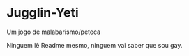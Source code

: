 # Jugglin-Yeti
Um jogo de malabarismo/peteca

Ninguem lê Readme mesmo, ninguem vai saber que sou gay.
